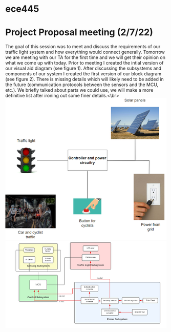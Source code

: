 # ece445

# Project Proposal meeting (2/7/22)
The goal of this session was to meet and discuss the requirements of our traffic light system and how everything would connect generally. Tomorrow we are meeting with our TA for the first time and we will get their opinion on what we come up with today. Prior to meeting I created the intial version of our visual aid diagram (see figure 1). After discussing the subsystems and components of our system I created the first version of our block diagram (see figure 2). There is missing details which will likely need to be added in the future (communication protocols between the sensors and the MCU, etc.). We briefly talked about parts we could use, we will make a more definitive list after ironing out some finer details.<\br>
![Visual Aid](https://github.com/bobo-nums/ece445/blob/main/notebooks/richard/visual%20aid.PNG)
![Block Diagram V1](https://github.com/bobo-nums/ece445/blob/main/notebooks/richard/block_diagramV1.PNG)
